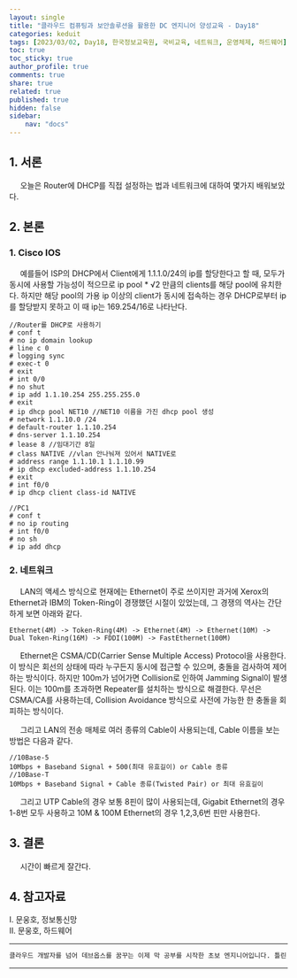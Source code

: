```yaml
---
layout: single
title: "클라우드 컴퓨팅과 보안솔루션을 활용한 DC 엔지니어 양성교육 - Day18"
categories: keduit
tags: [2023/03/02, Day18, 한국정보교육원, 국비교육, 네트워크, 운영체제, 하드웨어]
toc: true
toc_sticky: true
author_profile: true
comments: true
share: true
related: true
published: true
hidden: false
sidebar: 
    nav: "docs"
---
```


## 1. 서론  

&nbsp;&nbsp;&nbsp;&nbsp; 오늘은 Router에 DHCP를 직접 설정하는 법과 네트워크에 대하여 몇가지 배워보았다.

## 2. 본론  

### 1. Cisco IOS  

&nbsp;&nbsp;&nbsp;&nbsp; 예를들어 ISP의 DHCP에서 Client에게 1.1.1.0/24의 ip를 할당한다고 할 때, 모두가 동시에 사용할 가능성이 적으므로 ip pool * √2 만큼의 clients를 해당 pool에 유치한다. 하지만 해당 pool의 가용 ip 이상의 client가 동시에 접속하는 경우 DHCP로부터 ip를 할당받지 못하고 이 때 ip는 169.254/16로 나타난다.

```
//Router를 DHCP로 사용하기
# conf t
# no ip domain lookup
# line c 0
# logging sync
# exec-t 0
# exit
# int 0/0
# no shut
# ip add 1.1.10.254 255.255.255.0
# exit
# ip dhcp pool NET10 //NET10 이름을 가진 dhcp pool 생성
# network 1.1.10.0 /24
# default-router 1.1.10.254
# dns-server 1.1.10.254
# lease 8 //임대기간 8일
# class NATIVE //vlan 안나눠져 있어서 NATIVE로
# address range 1.1.10.1 1.1.10.99
# ip dhcp excluded-address 1.1.10.254
# exit
# int f0/0
# ip dhcp client class-id NATIVE
```

```
//PC1
# conf t
# no ip routing
# int f0/0
# no sh
# ip add dhcp
```

### 2. 네트워크

&nbsp;&nbsp;&nbsp;&nbsp; LAN의 액세스 방식으로 현재에는 Ethernet이 주로 쓰이지만 과거에 Xerox의 Ethernet과 IBM의 Token-Ring이 경쟁했던 시절이 있었는데, 그 경쟁의 역사는 간단하게 보면 아래와 같다.

```
Ethernet(4M) -> Token-Ring(4M) -> Ethernet(4M) -> Ethernet(10M) -> Dual Token-Ring(16M) -> FDDI(100M) -> FastEthernet(100M)
```

&nbsp;&nbsp;&nbsp;&nbsp; Ethernet은 CSMA/CD(Carrier Sense Multiple Access) Protocol을 사용한다. 이 방식은 회선의 상태에 따라 누구든지 동시에 접근할 수 있으며, 충돌을 검사하여 제어하는 방식이다. 하지만 100m가 넘어가면 Collision로 인하여 Jamming Signal이 발생된다. 이는 100m를 초과하면 Repeater를 설치하는 방식으로 해결한다. 무선은 CSMA/CA를 사용하는데, Collision Avoidance 방식으로 사전에 가능한 한 충돌을 회피하는 방식이다.

&nbsp;&nbsp;&nbsp;&nbsp; 그리고 LAN의 전송 매체로 여러 종류의 Cable이 사용되는데, Cable 이름을 보는 방법은 다음과 같다.

```
//10Base-5
10Mbps + Baseband Signal + 500(최대 유효길이) or Cable 종류
//10Base-T
10Mbps + Baseband Signal + Cable 종류(Twisted Pair) or 최대 유효길이
```

&nbsp;&nbsp;&nbsp;&nbsp; 그리고 UTP Cable의 경우 보통 8핀이 많이 사용되는데, Gigabit Ethernet의 경우 1-8번 모두 사용하고 10M & 100M Ethernet의 경우 1,2,3,6번 핀만 사용한다.

## 3. 결론  

&nbsp;&nbsp;&nbsp;&nbsp; 시간이 빠르게 잘간다.

## 4. 참고자료  

Ⅰ. 문웅호, 정보통신망   
Ⅱ. 문웅호, 하드웨어

---

```bash
클라우드 개발자를 넘어 데브옵스를 꿈꾸는 이제 막 공부를 시작한 초보 엔지니어입니다. 틀린 점이 있으면 친절하게 댓글 부탁드립니다. :)
```

---
